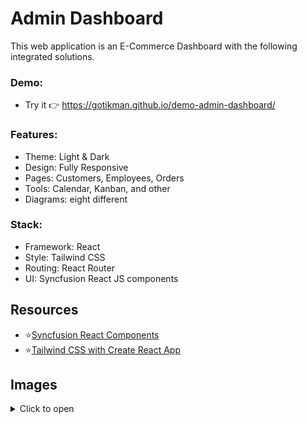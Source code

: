 # Admin Dashboard
This web application is an E-Commerce Dashboard with the following integrated solutions.

### Demo:
+ Try it :point_right: https://gotikman.github.io/demo-admin-dashboard/

### Features:
+ Theme: Light & Dark
+ Design: Fully Responsive
+ Pages:    Customers, Employees, Orders
+ Tools:    Calendar, Kanban, and other
+ Diagrams: eight different

### Stack:
+ Framework: React
+ Style: Tailwind CSS 
+ Routing: React Router
+ UI: Syncfusion React JS components 

## Resources
+ ⭐[Syncfusion React Components](https://www.syncfusion.com/react-ui-components)
+ ⭐[Tailwind CSS with Create React App](https://tailwindcss.com/docs/guides/create-react-app)

## Images
<details>
<summary>Click to open</summary>

![Screenshot_1](https://user-images.githubusercontent.com/78754655/200829833-3d36fdad-c905-4199-a7d2-1ee747ec6486.jpg)
![Screenshot_3](https://user-images.githubusercontent.com/78754655/200829835-78d7aa02-4c48-4c86-91a3-d975bbae2c70.jpg)
![Screenshot_4](https://user-images.githubusercontent.com/78754655/200829838-fc4b7b9d-cc38-456d-8410-ced269fae192.jpg)
![Screenshot_5](https://user-images.githubusercontent.com/78754655/200829843-df3046fa-f68c-45c4-82ce-50c129fb5d52.jpg)
![Screenshot_6](https://user-images.githubusercontent.com/78754655/200829848-05165160-9a00-4765-b80a-f557f4777475.jpg)
![Screenshot_7](https://user-images.githubusercontent.com/78754655/200829852-be4f8b27-2bd3-4447-866c-32e0148b925b.jpg)
![Screenshot_8](https://user-images.githubusercontent.com/78754655/200829861-85570c57-dc42-42e9-82d7-0e9a3a9840ce.jpg)
![Screenshot_9](https://user-images.githubusercontent.com/78754655/200829865-cd75ac32-a01d-4897-b58a-280ed0f5ce03.jpg)

</details>
